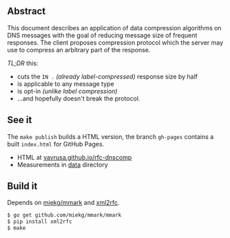 ## Abstract

This document describes an application of data compression algorithms on DNS messages with the goal of reducing message size of frequent responses.
The client proposes compression protocol which the server may use to compress an arbitrary part of the response.

*TL;DR* this:

* cuts the `IN .` *(already label-compressed)* response size by half
* is applicable to any message type
* is opt-in *(unlike label compression)*
* ...and hopefully doesn't break the protocol.

## See it

The `make publish` builds a HTML version, the branch `gh-pages` contains a built `index.html` for GitHub Pages.

* HTML at [vavrusa.github.io/rfc-dnscomp][ghpages]
* Measurements in [data](data) directory

## Build it

Depends on [miekg/mmark][mmark] and [xml2rfc][xml2rfc].

```sh
$ go get github.com/miekg/mmark/mmark
$ pip install xml2rfc
$ make
```

[mmark]: http://github.com/miekg/mmark
[xml2rfc]: http://xml2rfc.ietf.org/
[ghpages]: http://vavrusa.github.io/rfc-dnscomp
